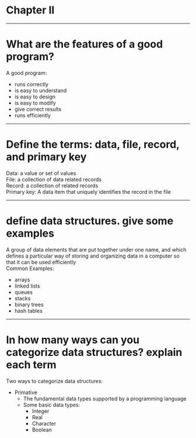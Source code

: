 # Chapter II

---

# What are the features of a good program?

A good program:
- runs correctly
- is easy to understand
- is easy to design 
- is easy to modify 
- give correct results
- runs efficiently

---

# Define the terms: data, file, record, and primary key

Data: a value or set of values<br />
File: a collection of data related records<br />
Record: a collection of related records<br />
Primary key: A data item that uniquely identifies the record in the file<br />

---

# define data structures. give some examples 

A group of data elements that are put together under one name, and which defines a particular way of storing and organizing data in a computer so that it can be used efficiently<br />
Common Examples:<br />
- arrays 
- linked lists
- queues
- stacks
- binary trees 
- hash tables

---

# In how many ways can you categorize data structures? explain each term

Two ways to categorize data structures:
- Primative
  - The fundamental data types supported by a programming language
  - Some basic data types:
    - Integer
    - Real
    - Character
    - Boolean
    
